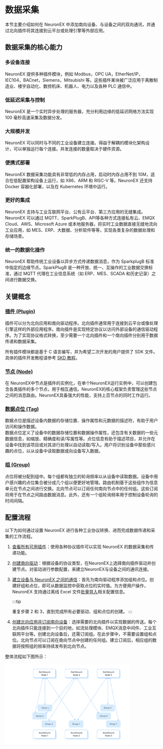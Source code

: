 # 数据采集

本节主要介绍如何在 NeuronEX 中添加南向设备、与设备之间的双向通讯，并通过北向插件将其连接到云平台或处理引擎等外部应用。

## 数据采集的核心能力

### 多设备连接
NeuronEX 提供多种插件模块，例如 Modbus，OPC UA，EtherNet/IP，IEC104，BACnet，Siemens，Mitsubishi 等。这些插件某块被广泛应用于离散制造业、楼宇自动化、数控机床、机器人、电力以及各种 PLC 通信中。

### 低延迟采集与控制
NeuronEX 是一个实时异步处理的服务器，充分利用边缘的低延迟网络方法实现 100 毫秒高速采集及数据分发。

### 大规模并发
NeuronEX 可以同时与不同的工业设备建立连接。得益于解耦的模块化架构设计，可以单独运行每个连接。并发连接的数量取决于硬件资源。

### 便携式部署
NeuronEX 数据采集功能具有非常低的内存占用，启动时内存占用不到 10M，适合在低配置架构设备上运行，如 X86、ARM 和 RISC-V 等。NeuronEX 还支持 Docker 容器化部署，以及在 Kubernetes 环境中运行。

### 更好的集成
NeuronEX 支持与工业互联网平台、公有云平台、第三方应用的无缝集成。 NeuronEX 可以通过 MQTT、SparkPlugB、API等各种方式连接私有云、EMQX Cloud、AWS、Microsoft Azure 或本地服务器，将实时工业数据直接无缝地流向工业应用，如 MES、ERP、大数据、分析软件等等，实现各类复杂的数据处理和存储场景。

### 统一的数据化操作
NeuronEX 帮助传统工业设备以异步方式传递数据消息，作为 SparkplugB 标准中指定的边缘节点。SparkPlugB 是一种开放、统一、互操作的工业数据交换标准，通过 MQTT 代理在工业信息系统（如 ERP、MES、SCADA 和历史记录）之间进行数据交换。


## 关键概念

### [插件 (Plugin)](../intro/plugin-list.md)

插件可以分为北向应用和南向驱动程序。北向插件通常用于连接到云平台或像处理引擎这样的外部应用程序。南向插件是实现特定协议以访问外部设备的通信驱动程序。为了实现协议格式转换，至少需要一个北向插件和一个南向插件分别用于数据传递和数据采集。

所有插件模块都是基于 C 语言编写，并为希望二次开发的用户提供了 SDK 文件。具体的插件开发教程请参考 [SKD 教程](https://neugates.io/docs/zh/latest/dev-guide/sdk-tutorial/sdk-tutorial.html)。

### [节点 (Node)](./groups-tags/groups-tags.md)

在 NeuronEX中节点是插件的实例化，在单个NeuronEX运行实例中，可以创建包含各类插件的多个节点，用于相互通信。NeuronEX的核心框架负责管理这些节点之间的消息路由。NeuronEX具备强大的性能，支持上百节点的同时工作运行。

### [数据点位 (Tag)](./groups-tags/groups-tags.md)

数据点位是描述设备内数据的存储位置、操作属性和元数据的描述符，有助于用户访问和操作数据。<br>
数据点位定义了设备中的数据存储位置和数据操作属性，还包含有关数据的一些元数据信息，如缩放、精确度和读/写属性等。点位信息有助于描述项目，并允许在设备中找到该项目或对其进行处理以自动读取/写入。用户将识别设备中那些感兴趣的点位，以从设备中读取数据或向设备写入数据。

### [组 (Group)](./groups-tags/groups-tags.md)

点位将被分配到组中。每个组都有独立的轮询频率以从设备中读取数据。设备中用户感兴趣的点位集合被分成几个组以便更好地管理。路由机制基于这些组作为信息单元在节点之间进行交换。北向节点可以订阅任何南向节点中的任何组。这些订阅将用于在节点之间路由数据消息。此外，还有一个组轮询频率用于控制设备轮询的时间间隔。

## 配置流程

以下为如何通过设置 NeuronEX 进行各种工业协议转换、进而完成数据传递和采集的工作流程。

1. [查看所有可用插件](../intro/plugin-list.md)：使用各种协议插件可以实现 NeuronEX 的数据采集和传递功能。

2. [创建南向驱动](./south-devices/south-devices.md)：根据设备的协议类型，在NeuronEX上选择南向插件驱动并创建节点。对驱动进行参数配置，来建立NeuronEX与设备之间的通讯连接。

3. [建立设备与 NeuronEX 之间的通信](./groups-tags/groups-tags.md)：首先为南向驱动程序添加组和点位。创建好组和点位，即可从数据监控中获取点位的实时值。为方便用户操作，NeuronEX 支持通过离线 Excel 文件[批量导入](./import-export.md)相关配置信息。

   :::tip

   重复步骤 2 和 3，直到完成所有必要驱动、组和点位的创建。
   :::

4. [创建北向应用并订阅南向设备](./north-apps/north-apps.md)：选择需要的北向插件以实现数据的传送。每个北向插件只能连接到一个目的地，如流处理模块、EMQX消息中间件、工业互联网平台等。创建北向设备后，还需订阅组。在此步骤中，不需要设置组和点位。北向节点可以订阅在南向节点中创建的任何组。建立订阅后，相应组的数据将按照组的频率持续发布到北向节点。

整体流程如下图所示：

<img src="./_assets/config.png" alt="配置步骤" style="zoom:40%;" />
